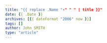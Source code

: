 ```yaml
---
title: "{{ replace .Name "-" " " | title }}"
date: {{ .Date }}
archives: [{{ dateFormat "2006" now }}]
tags: []
author: John SMITH
type: "article"
---
```

